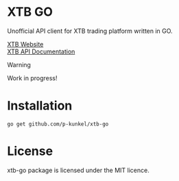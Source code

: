 # XTB GO 

Unofficial API client for XTB trading platform written in GO.

[XTB Website](https://www.xtb.com) \
[XTB API Documentation](http://developers.xstore.pro/documentation)

> [!WARNING]
> Work in progress!

# Installation
```go get github.com/p-kunkel/xtb-go```

# License

xtb-go package is licensed under the MIT licence.